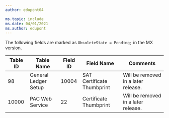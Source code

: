 ```yaml
---
author: edupont04

ms.topic: include
ms.date: 04/01/2021
ms.author: edupont
---
```

The following fields are marked as `ObsoleteState = Pending;` in the MX version.

|Table ID|Table Name|Field ID|Field Name|Comments|
|--------|--------|--------|--------|--------|
|98|General Ledger Setup|10004|SAT Certificate Thumbprint|Will be removed in a later release.|
|10000|PAC Web Service|22|Certificate Thumbprint|Will be removed in a later release.|
